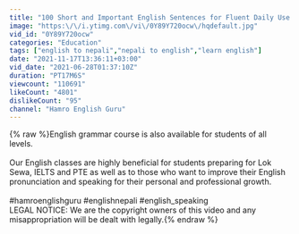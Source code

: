 ```yaml
---
title: "100 Short and Important English Sentences for Fluent Daily Use Conversation | Nepali Meanings"
image: "https:\/\/i.ytimg.com\/vi\/0Y89Y720ocw\/hqdefault.jpg"
vid_id: "0Y89Y720ocw"
categories: "Education"
tags: ["english to nepali","nepali to english","learn english"]
date: "2021-11-17T13:36:11+03:00"
vid_date: "2021-06-28T01:37:10Z"
duration: "PT17M6S"
viewcount: "110691"
likeCount: "4801"
dislikeCount: "95"
channel: "Hamro English Guru"
---
```

{% raw %}English grammar course is also available for students of all levels.<br /><br />Our English classes are highly beneficial for students preparing for Lok Sewa, IELTS and PTE as well as to those who want to improve their English pronunciation and speaking for their personal and professional growth.<br /><br />#hamroenglishguru #englishnepali #english_speaking<br />LEGAL NOTICE: We are the copyright owners of this video and any misappropriation will be dealt with legally.{% endraw %}
